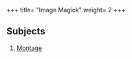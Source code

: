 +++
title= "Image Magick"
weight= 2
+++

## Subjects

1. [Montage](/scripts-commands/imagemagick/montage)